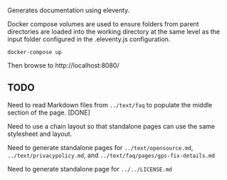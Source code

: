 Generates documentation using eleventy.

Docker compose volumes are used to ensure folders from parent directories are loaded into the working directory at the same level as the input folder configured in the .eleventy.js configuration.

```
docker-compose up
```

Then browse to http://localhost:8080/



## TODO

Need to read Markdown files from `../text/faq` to populate the middle section of the page. [DONE]

Need to use a chain layout so that standalone pages can use the same stylesheet and layout.

Need to generate standalone pages for `../text/opensource.md`, `../text/privacypolicy.md`, and `../text/faq/pages/gps-fix-details.md`

Need to generate standalone page for `../../LICENSE.md`

